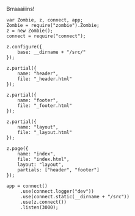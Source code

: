 Brraaaiiins!
    
    var Zombie, z, connect, app;
    Zombie = require("zombie").Zombie;
    z = new Zombie();
    connect = require("connect");
    
    z.configure({
        base: __dirname + "/src/"
    });
    
    z.partial({
        name: "header",
        file: "_header.html"
    });
    
    z.partial({
        name: "footer",
        file: "_footer.html"
    });
    
    z.partial({
        name: "layout",
        file: "_layout.html"
    });
    
    z.page({
        name: "index",
        file: "index.html",
        layout: "layout",
        partials: ["header", "footer"]
    });
    
    app = connect()
         .use(connect.logger("dev"))
         .use(connect.static(__dirname + "/src"))
         .use(z.connect())
         .listen(3000);

